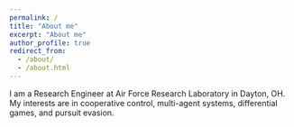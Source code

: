 ```yaml
---
permalink: /
title: "About me"
excerpt: "About me"
author_profile: true
redirect_from: 
  - /about/
  - /about.html
---
```


I am a Research Engineer at Air Force Research Laboratory in Dayton, OH.
My interests are in cooperative control, multi-agent systems, differential games, and pursuit evasion.
